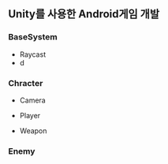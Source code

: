## Unity를 사용한 Android게임 개발


### BaseSystem
- Raycast
-  d
### Chracter
- Camera

- Player

- Weapon

### Enemy
